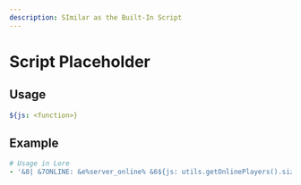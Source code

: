 ```yaml
---
description: SImilar as the Built-In Script
---
```


# Script Placeholder

## Usage

```yaml
${js: <function>}
```

## Example

```yaml
# Usage in Lore
- '&8| &7ONLINE: &e%server_online% &6${js: utils.getOnlinePlayers().size() > 1 ? "Players" : "Player"}'
```

